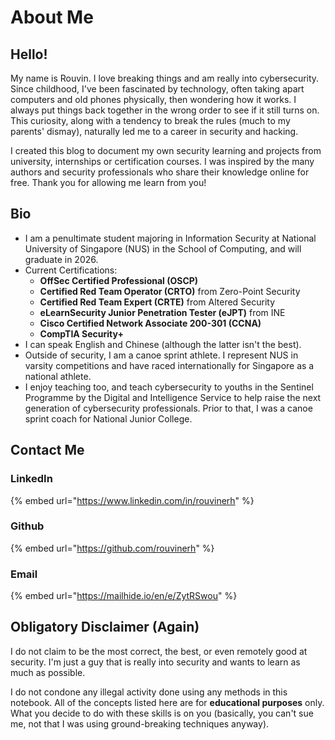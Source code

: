 # About Me

## Hello!

My name is Rouvin. I love breaking things and am really into cybersecurity. Since childhood, I've been fascinated by technology, often taking apart computers and old phones physically, then wondering how it works. I always put things back together in the wrong order to see if it still turns on. This curiosity, along with a tendency to break the rules (much to my parents' dismay), naturally led me to a career in security and hacking.

I created this blog to document my own security learning and projects from university, internships or certification courses. I was inspired by the many authors and security professionals who share their knowledge online for free. Thank you for allowing me learn from you!

## Bio

* I am a penultimate student majoring in Information Security at National University of Singapore (NUS) in the School of Computing, and will graduate in 2026.
* Current Certifications:
    * **OffSec Certified Professional (OSCP)**
    * **Certified Red Team Operator (CRTO)** from Zero-Point Security
    * **Certified Red Team Expert (CRTE)** from Altered Security
    * **eLearnSecurity Junior Penetration Tester (eJPT)** from INE
    * **Cisco Certified Network Associate 200-301 (CCNA)**
    * **CompTIA Security+**
* I can speak English and Chinese (although the latter isn't the best).
* Outside of security, I am a canoe sprint athlete. I represent NUS in varsity competitions and have raced internationally for Singapore as a national athlete.
* I enjoy teaching too, and teach cybersecurity to youths in the Sentinel Programme by the Digital and Intelligence Service to help raise the next generation of cybersecurity professionals. Prior to that, I was a canoe sprint coach for National Junior College.

## Contact Me

### LinkedIn

{% embed url="https://www.linkedin.com/in/rouvinerh" %}

### Github

{% embed url="https://github.com/rouvinerh" %}

### Email

{% embed url="https://mailhide.io/en/e/ZytRSwou" %}

## Obligatory Disclaimer (Again)

I do not claim to be the most correct, the best, or even remotely good at security. I'm just a guy that is really into security and wants to learn as much as possible.

I do not condone any illegal activity done using any methods in this notebook. All of the concepts listed here are for **educational purposes** only. What you decide to do with these skills is on you (basically, you can't sue me, not that I was using ground-breaking techniques anyway).